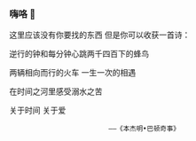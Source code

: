 ### 嗨咯 👋
这里应该没有你要找的东西
但是你可以收获一首诗：

逆行的钟和每分钟心跳两千四百下的蜂鸟

两辆相向而行的火车    一生一次的相遇

在时间之河里感受溺水之苦

关于时间       关于爱  

                             ——《本杰明•巴顿奇事》 

<!--
**Liyx55/Liyx55** is a ✨ _special_ ✨ repository because its `README.md` (this file) appears on your GitHub profile.

Here are some ideas to get you started:

- 🔭 I’m currently working on ...
- 🌱 I’m currently learning ...
- 👯 I’m looking to collaborate on ...
- 🤔 I’m looking for help with ...
- 💬 Ask me about ...
- 📫 How to reach me: ...
- 😄 Pronouns: ...
- ⚡ Fun fact: ...
-->
